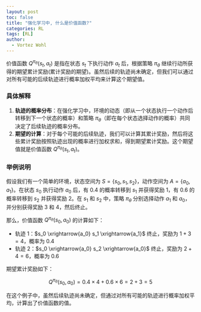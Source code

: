 ```yaml
---
layout: post
toc: false
title: "强化学习中, 什么是价值函数?"
categories: RL
tags: [RL]
author:
  - Vortez Wohl
---
```

价值函数 $Q^{\pi_{\theta}}(s_t, a_t)$ 是指在状态 $s_t$ 下执行动作 $a_t$ 后，根据策略 $\pi_{\theta}$ 继续行动所获得的期望累计奖励(累计奖励的期望)。虽然后续的轨迹尚未确定，但我们可以通过对所有可能的后续轨迹进行概率加权平均来计算这个期望值。

### 具体解释
1. **轨迹的概率分布**：在强化学习中，环境的动态（即从一个状态执行一个动作后转移到下一个状态的概率）和策略 $\pi_{\theta}$（即在每个状态选择动作的概率）共同决定了后续轨迹的概率分布。
2. **期望的计算**：对于每个可能的后续轨迹，我们可以计算其累计奖励，然后将这些累计奖励按照轨迹出现的概率进行加权求和，得到期望累计奖励。这个期望值就是价值函数 $Q^{\pi_{\theta}}(s_t, a_t)$。

### 举例说明
假设我们有一个简单的环境，状态空间为 $S = \{s_0, s_1, s_2\}$，动作空间为 $A = \{a_0, a_1\}$。在状态 $s_0$ 执行动作 $a_0$ 后，有 0.4 的概率转移到 $s_1$ 并获得奖励 1，有 0.6 的概率转移到 $s_2$ 并获得奖励 2。在 $s_1$ 和 $s_2$ 中，策略 $\pi_{\theta}$ 分别选择动作 $a_1$ 和 $a_0$，并分别获得奖励 3 和 4，然后终止。

那么，价值函数 $Q^{\pi_{\theta}}(s_0, a_0)$ 的计算如下：
- 轨迹 1：$s_0 \xrightarrow{a_0} s_1 \xrightarrow{a_1}$ 终止，奖励为 $1 + 3 = 4$，概率为 $0.4$
- 轨迹 2：$s_0 \xrightarrow{a_0} s_2 \xrightarrow{a_0}$ 终止，奖励为 $2 + 4 = 6$，概率为 $0.6$

期望累计奖励如下：

$$
Q^{\pi_{\theta}}(s_0, a_0) = 0.4 \times 4 + 0.6 \times 6 = 2 + 3 = 5
$$

在这个例子中，虽然后续轨迹尚未确定，但通过对所有可能的轨迹进行概率加权平均，计算出了价值函数的值。
